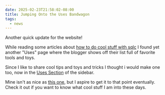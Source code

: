 ```yaml
---
date: 2025-02-23T21:58:02-08:00
title: Jumping Onto the Uses Bandwagon
tags:
  - news
---
```

Another quick update for the website!

While reading some articles about [how to do cool stuff with sqlc](https://brandur.org/fragments/sqlc-2024) I found yet another "Uses" page where the blogger shows off their list full of favorite tools and toys.

Since I like to share cool tips and toys and tricks I thought i would make one too, now in the [Uses Section](/uses) of the sidebar.

Mine isn't as nice as [this one](https://brandur.org/uses), but I aspire to get it to that point eventually. Check it out if you want to know what cool stuff I am into these days.
